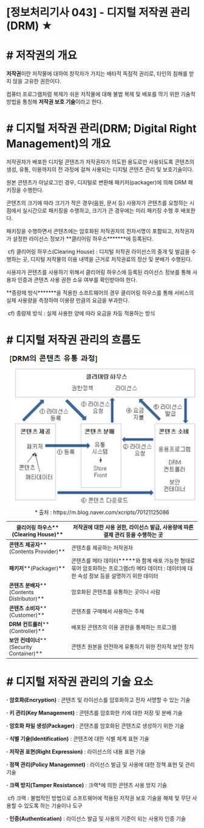 # [정보처리기사 043] - 디지털 저작권 관리(DRM) ★



# **# 저작권의 개요**

**저작권**이란 저작물에 대하여 창작자가 가지는 배타적 독점적 권리로, 타인의 침해를 받지 않을 고유한 권한이다.

컴퓨터 프로그램처럼 복제가 쉬운 저작물에 대해 불법 복제 및 배포를 막기 위한 기술적 방법을 통칭해 **저작권 보호 기술**이라고 한다.



# **# 디지털 저작권 관리(DRM; Digital Right Management)의 개요**

저작권자가 배포한 디지털 콘텐츠가 저작권자가 의도한 용도로만 사용되도록 콘텐츠의 생성, 유통, 이용까지의 전 과정에 걸쳐 사용되는 디지털 콘텐츠 관리 및 보호기술이다.



원본 콘텐츠가 아날로그인 경우, 디지털로 변환해 패키저(packager)에 의해 DRM 패키징을 수행한다.

콘텐츠의 크기에 따라 크기가 작은 경우(음원, 문서 등) 사용자가 콘텐츠를 요청하는 시점에서 실시간으로 패키징을 수행하고, 크기가 큰 경우에는 미리 패키징 수행 후 배포한다.



패키징을 수행하면서 콘텐츠에는 암호화된 저작권자의 전자서명이 포함되고, 저작권자가 설정한 라이선스 정보가 **클리어링 하우스*******에 등록된다.

​        cf) 클리어링 하우스(Clearing House) : 디지털 저작권 라이선스의 중개 및 발급을 수행하는 곳, 디지털 저작물의 이용 내역을 근거로 저작권료의 정산 및 분배가 수행된다.

사용자가 콘텐츠를 사용하기 위해서 클리어링 하우스에 등록된 라이선스 정보를 통해 사용자 인증과 콘텐츠 사용 권한 소유 여부를 확인받아야 한다.

**종량제 방식*******을 적용한 소프트웨어의 경우 클리어링 하우스를 통해 서비스의 실제 사용량을 측정하여 이용량 만큼의 요금을 부과한다.

​        cf) 종량제 방식 : 실제 사용한 양에 따라 요금을 차등 적용하는 방식



# **# 디지털 저작권 관리의 흐름도**

<img src='./img/043_01.png'>

<center>* 출처 : https://m.blog.naver.com/xcripts/70121125086</center>

| **클리어링 하우스****(Clearing House)**     | 저작권에 대한 사용 권한, 라이선스 발급, 사용량에 따른 결제 관리 등을 수행하는 곳 |
| ------------------------------------------- | ------------------------------------------------------------ |
| **콘텐츠 제공자****(Contents Provider)**    | 콘텐츠를 제공하는 저작권자                                   |
| **패키저****(Packager)**                    | 콘텐츠를 메타 데이터*****와 함께 배포 가능한 형태로 묶어 암호화하는 프로그램cf) 메타 데이터 : 데이터에 대한 속성 정보 등을 설명하기 위한 데이터 |
| **콘텐츠 분배자****(Contents Distributor)** | 암호화된 콘텐츠를 유통하는 곳이나 사람                       |
| **콘텐츠 소비자****(Customer)**             | 콘텐츠를 구매해서 사용하는 주체                              |
| **DRM 컨트롤러****(Controller)**            | 배포된 콘텐츠의 이용 권한을 통제하는 프로그램                |
| **보안 컨테이너****(Security Container)**   | 콘텐츠 원본을 안전하게 유통하기 위한 전자적 보안 장치        |



# **# 디지털 저작권 관리의 기술 요소**

**· 암호화(Encryption)** : 콘텐츠 및 라이선스를 암호화하고 전자 서명할 수 있는 기술

**· 키 관리(Key Management)** : 콘텐츠를 암호화한 키에 대한 저장 및 분배 기술

**· 암호화 파일 생성(Packager)** : 콘텐츠를 암호화된 콘텐츠로 생성하기 위한 기술

**· 식별 기술(Identification)** : 콘텐츠에 대한 식별 체계 표현 기술

**· 저작권 표현(Right Expression)** : 라이선스의 내용 표현 기술

**· 정책 관리(Policy Managemnet)** : 라이선스 발급 및 사용에 대한 정책 표현 및 관리 기술

**· 크랙 방지(Tamper Resistance)** : 크랙*에 의한 콘텐츠 사용 방지 기술

​        cf) 크랙 : 불법적인 방법으로 소프트웨어에 적용된 저작권 보호 기술을 해제 및 무단 사용할 수 있도록 하는 기술이나 도구

**· 인증(Authentication)** : 라이선스 발급 및 사용의 기준이 되는 사용자 인증 기술